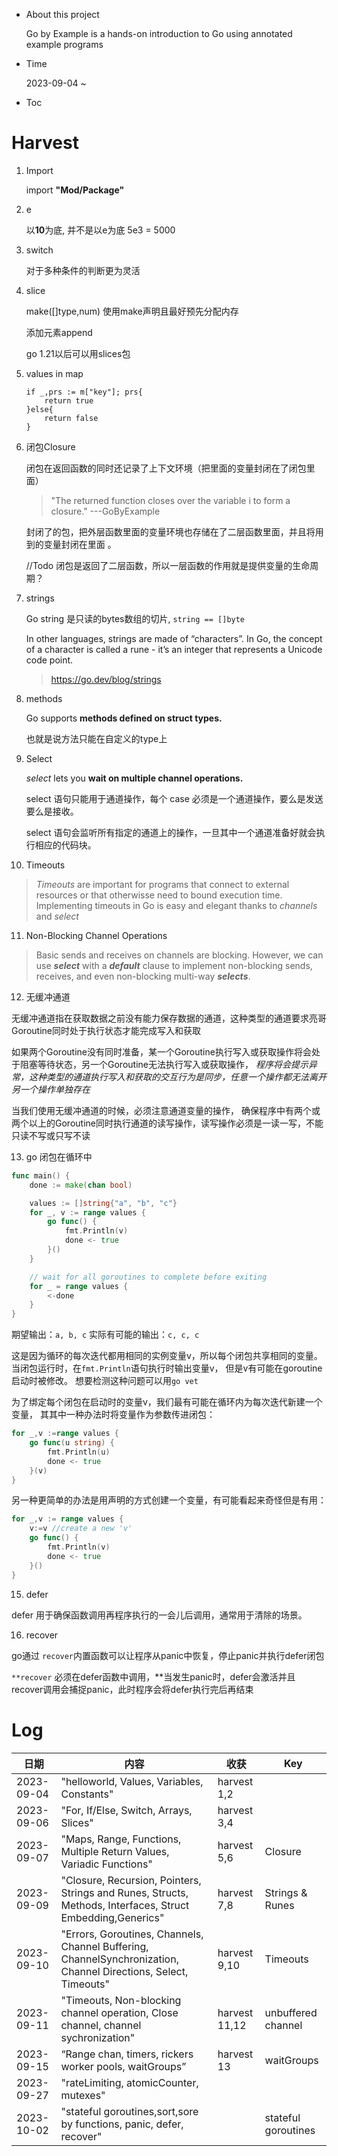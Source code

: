- About this project
    
    Go by Example is a hands-on introduction to Go using annotated example programs

- Time
    
    2023-09-04 ~ 

- Toc

# Harvest
1. Import
    
    import **"Mod/Package"**


2. e

   以**10**为底, 并不是以e为底 5e3 = 5000


3. switch

    对于多种条件的判断更为灵活


4. slice

    make([]type,num) 使用make声明且最好预先分配内存

    添加元素append

    go 1.21以后可以用slices包


5. values in map

    ```
   if _,prs := m["key"]; prs{ 
        return true 
   }else{
        return false
   }
    ```
   

6. 闭包Closure
   
   闭包在返回函数的同时还记录了上下文环境（把里面的变量封闭在了闭包里面）

   > "The returned function closes over the variable i to form a closure." ---GoByExample
   
   封闭了的包，把外层函数里面的变量环境也存储在了二层函数里面，并且将用到的变量封闭在里面
   。
   
   //Todo
   闭包是返回了二层函数，所以一层函数的作用就是提供变量的生命周期？


7. strings

    Go string 是只读的bytes数组的切片, `string == []byte`

   In other languages, strings are made of “characters”. In Go, the concept of a character is called a rune - it’s an integer that represents a Unicode code point.

   > https://go.dev/blog/strings


8. methods
   
   Go supports **methods defined on struct types.**
   
   也就是说方法只能在自定义的type上


9. Select
   
   _select_ lets you **wait on multiple channel operations.**
   
   select 语句只能用于通道操作，每个 case 必须是一个通道操作，要么是发送要么是接收。

   select 语句会监听所有指定的通道上的操作，一旦其中一个通道准备好就会执行相应的代码块。

10. Timeouts
   > _Timeouts_ are important for programs that connect to external resources or that
   otherwisse need to bound execution time. Implementing timeouts in Go is easy and elegant
   thanks to _channels_ and _select_


11. Non-Blocking Channel Operations

   > Basic sends and receives on channels are blocking. 
   > However, we can use **_select_** with a _**default**_ clause to implement 
   > non-blocking sends, receives, and even non-blocking multi-way _**selects**_.

12. 无缓冲通道

   无缓冲通道指在获取数据之前没有能力保存数据的通道，这种类型的通道要求亮哥Goroutine同时处于执行状态才能完成写入和获取

   如果两个Goroutine没有同时准备，某一个Goroutine执行写入或获取操作将会处于阻塞等待状态，另一个Goroutine无法执行写入或获取操作，
   _程序将会提示异常，这种类型的通道执行写入和获取的交互行为是同步，任意一个操作都无法离开另一个操作单独存在_

   当我们使用无缓冲通道的时候，必须注意通道变量的操作，
   确保程序中有两个或两个以上的Goroutine同时执行通道的读写操作，读写操作必须是一读一写，不能只读不写或只写不读

13. go 闭包在循环中

```go
func main() {
    done := make(chan bool)

    values := []string{"a", "b", "c"}
    for _, v := range values {
        go func() {
            fmt.Println(v)
            done <- true
        }()
    }

    // wait for all goroutines to complete before exiting
    for _ = range values {
        <-done
    }
}
```
期望输出：`a, b, c`
实际有可能的输出：`c, c, c`

这是因为循环的每次迭代都用相同的实例变量v，所以每个闭包共享相同的变量。
当闭包运行时，在`fmt.Println`语句执行时输出变量v，
但是v有可能在goroutine启动时被修改。 想要检测这种问题可以用`go vet`

为了绑定每个闭包在启动时的变量v，我们最有可能在循环内为每次迭代新建一个变量，
其其中一种办法时将变量作为参数传进闭包：
```go
for _,v :=range values {
    go func(u string) {
        fmt.Println(u)
        done <- true
    }(v)
}
```

另一种更简单的办法是用声明的方式创建一个变量，有可能看起来奇怪但是有用：
```go
for _,v := range values {
    v:=v //create a new 'v'
    go func() {
        fmt.Println(v)
        done <- true
    }()
}
```

15. defer

defer 用于确保函数调用再程序执行的一会儿后调用，通常用于清除的场景。

16. recover

go通过 `recover`内置函数可以让程序从panic中恢复，停止panic并执行defer闭包

`**recover` 必须在defer函数中调用，**当发生panic时，defer会激活并且recover调用会捕捉panic，此时程序会将defer执行完后再结束


# Log
| 日期         | 内容                                                                                                              | 收获           | Key                |
|------------|-----------------------------------------------------------------------------------------------------------------|--------------|--------------------|
| 2023-09-04 | "helloworld, Values, Variables, Constants"                                                                      | harvest 1,2  |                    |
| 2023-09-06 | "For, If/Else, Switch, Arrays, Slices"                                                                          | harvest 3,4  |                    |
| 2023-09-07 | "Maps, Range, Functions, Multiple Return Values, Variadic Functions"                                            | harvest 5,6  | Closure            |
| 2023-09-09 | "Closure, Recursion, Pointers, Strings and Runes, Structs, Methods, Interfaces, Struct Embedding,Generics"      | harvest 7,8  | Strings & Runes    |                                                                   
| 2023-09-10 | "Errors, Goroutines, Channels, Channel Buffering, ChannelSynchronization, Channel Directions, Select, Timeouts" | harvest 9,10 | Timeouts           |
|2023-09-11 | "Timeouts, Non-blocking channel operation, Close channel, channel sychronization"                               | harvest 11,12 | unbuffered channel | 
|2023-09-15 | “Range chan, timers, rickers worker pools, waitGroups”| harvest 13 | waitGroups |
|2023-09-27 | "rateLimiting, atomicCounter, mutexes"| | |
|2023-10-02 | "stateful goroutines,sort,sore by functions, panic, defer, recover"| | stateful goroutines|